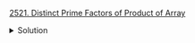 [2521. Distinct Prime Factors of Product of Array](https://leetcode.com/contest/weekly-contest-326/problems/distinct-prime-factors-of-product-of-array/)

<details><summary>Solution</summary>

![](../../../../assets/2521.png)

</details>
